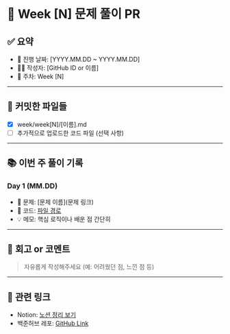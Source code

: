 # 📝 Week [N] 문제 풀이 PR

## ✅ 요약

- 📅 진행 날짜: [YYYY.MM.DD ~ YYYY.MM.DD]
- 🧑‍💻 작성자: [GitHub ID or 이름]
- 🔁 주차: Week [N]

---

## 📌 커밋한 파일들

- [x] week/week[N]/[이름].md
- [ ] 추가적으로 업로드한 코드 파일 (선택 사항)

---

## 📚 이번 주 풀이 기록

### Day 1 (MM.DD)

- 🔗 문제: [문제 이름](문제 링크)
- 📁 코드: [파일 경로](./week/weekN/...)
- 💡 메모: 핵심 로직이나 배운 점 간단히

---

## 💬 회고 or 코멘트

> 자유롭게 작성해주세요 (예: 어려웠던 점, 느낀 점 등)

---

## 📎 관련 링크

- Notion: [노션 정리 보기](https://...)
- 백준허브 레포: [GitHub Link](https://...)